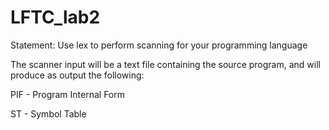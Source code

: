 # LFTC_lab2

Statement: Use lex to perform scanning for your programming language

The scanner input will be a text file containing the source program, and will produce as output the following:

PIF - Program Internal Form

ST - Symbol Table
